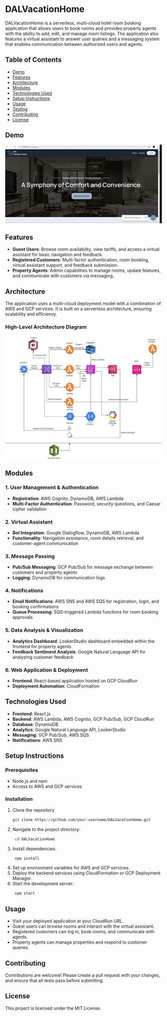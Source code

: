 
# DALVacationHome

DALVacationHome is a serverless, multi-cloud hotel room booking application that allows users to book rooms and provides property agents with the ability to add, edit, and manage room listings. The application also features a virtual assistant to answer user queries and a messaging system that enables communication between authorized users and agents.

## Table of Contents
- [Demo](#demo)
- [Features](#features)
- [Architecture](#architecture)
- [Modules](#modules)
- [Technologies Used](#technologies-used)
- [Setup Instructions](#setup-instructions)
- [Usage](#usage)
- [Testing](#testing)
- [Contributing](#contributing)
- [License](#license)

## Demo

![Demo](https://github.com/jeffrypaul37/DALVacationHome/blob/main/DALVacationHome%20Demo.gif)

## Features
- **Guest Users**: Browse room availability, view tariffs, and access a virtual assistant for basic navigation and feedback.
- **Registered Customers**: Multi-factor authentication, room booking, virtual assistant support, and feedback submission.
- **Property Agents**: Admin capabilities to manage rooms, update features, and communicate with customers via messaging.

## Architecture
The application uses a multi-cloud deployment model with a combination of AWS and GCP services. It is built on a serverless architecture, ensuring scalability and efficiency.

### High-Level Architecture Diagram
![Architecture Diagram](https://github.com/jeffrypaul37/DALVacationHome/blob/main/DALVacationHome%20Architecture.png)

## Modules
### 1. User Management & Authentication
- **Registration**: AWS Cognito, DynamoDB, AWS Lambda
- **Multi-Factor Authentication**: Password, security questions, and Caesar cipher validation

### 2. Virtual Assistant
- **Bot Integration**: Google Dialogflow, DynamoDB, AWS Lambda
- **Functionality**: Navigation assistance, room details retrieval, and customer-agent communication

### 3. Message Passing
- **Pub/Sub Messaging**: GCP Pub/Sub for message exchange between customers and property agents
- **Logging**: DynamoDB for communication logs

### 4. Notifications
- **Email Notifications**: AWS SNS and AWS SQS for registration, login, and booking confirmations
- **Queue Processing**: SQS-triggered Lambda functions for room booking approvals

### 5. Data Analysis & Visualization
- **Analytics Dashboard**: LookerStudio dashboard embedded within the frontend for property agents
- **Feedback Sentiment Analysis**: Google Natural Language API for analyzing customer feedback

### 6. Web Application & Deployment
- **Frontend**: React-based application hosted on GCP CloudRun
- **Deployment Automation**: CloudFormation

## Technologies Used
- **Frontend**: React.js
- **Backend**: AWS Lambda, AWS Cognito, GCP Pub/Sub, GCP CloudRun
- **Database**: DynamoDB
- **Analytics**: Google Natural Language API, LookerStudio
- **Messaging**: GCP Pub/Sub, AWS SQS
- **Notifications**: AWS SNS

## Setup Instructions
### Prerequisites
- Node.js and npm
- Access to AWS and GCP services

### Installation
1. Clone the repository
    ```bash
   git clone https://github.com/your-username/DALVacationHome.git
2. Navigate to the project directory:
   ```bash
    cd DALVacationHome
3. Install dependencies:
   ```bash
    npm install
4. Set up environment variables for AWS and GCP services.
5. Deploy the backend services using CloudFormation or GCP Deployment Manager.
6. Start the development server:
   ```bash
    npm start

## Usage
- Visit your deployed application at your CloudRun URL.
- Guest users can browse rooms and interact with the virtual assistant.
- Registered customers can log in, book rooms, and communicate with agents.
- Property agents can manage properties and respond to customer queries.

## Contributing
Contributions are welcome! Please create a pull request with your changes, and ensure that all tests pass before submitting.

## License
This project is licensed under the MIT License.
